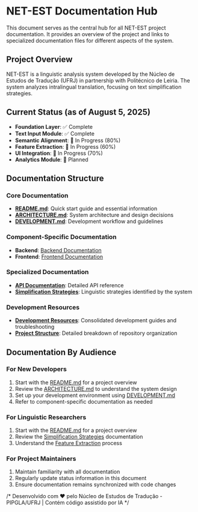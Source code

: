 # NET-EST Documentation Hub

This document serves as the central hub for all NET-EST project documentation. It provides an overview of the project and links to specialized documentation files for different aspects of the system.

## Project Overview

NET-EST is a linguistic analysis system developed by the Núcleo de Estudos de Tradução (UFRJ) in partnership with Politécnico de Leiria. The system analyzes intralingual translation, focusing on text simplification strategies.

## Current Status (as of August 5, 2025)

- **Foundation Layer**: ✅ Complete
- **Text Input Module**: ✅ Complete
- **Semantic Alignment**: 🚧 In Progress (80%)
- **Feature Extraction**: 🚧 In Progress (60%)
- **UI Integration**: 🚧 In Progress (70%)
- **Analytics Module**: 🔄 Planned

## Documentation Structure

### Core Documentation

- [**README.md**](./README.md): Quick start guide and essential information
- [**ARCHITECTURE.md**](./ARCHITECTURE.md): System architecture and design decisions
- [**DEVELOPMENT.md**](./DEVELOPMENT.md): Development workflow and guidelines

### Component-Specific Documentation

- **Backend**: [Backend Documentation](./backend/README.md)
- **Frontend**: [Frontend Documentation](./frontend/README.md)

### Specialized Documentation

- [**API Documentation**](./docs/api/endpoints.md): Detailed API reference
- [**Simplification Strategies**](./docs/Tabela%20Simplificação%20Textual.md): Linguistic strategies identified by the system

### Development Resources

- [**Development Resources**](./DEVELOPMENT_RESOURCES.md): Consolidated development guides and troubleshooting
- [**Project Structure**](./docs_dev/project_structure.md): Detailed breakdown of repository organization

## Documentation By Audience

### For New Developers

1. Start with the [README.md](./README.md) for a project overview
2. Review the [ARCHITECTURE.md](./ARCHITECTURE.md) to understand the system design
3. Set up your development environment using [DEVELOPMENT.md](./DEVELOPMENT.md)
4. Refer to component-specific documentation as needed

### For Linguistic Researchers

1. Start with the [README.md](./README.md) for a project overview
2. Review the [Simplification Strategies](./docs/Tabela%20Simplificação%20Textual.md) documentation
3. Understand the [Feature Extraction](./docs/api/endpoints.md#feature-extraction) process

### For Project Maintainers

1. Maintain familiarity with all documentation
2. Regularly update status information in this document
3. Ensure documentation remains synchronized with code changes

/*
Desenvolvido com ❤️ pelo Núcleo de Estudos de Tradução - PIPGLA/UFRJ | Contém código assistido por IA
*/
